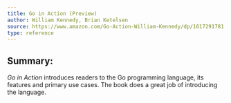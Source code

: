 ```yaml
---
title: Go in Action (Preview)
author: William Kennedy, Brian Ketelsen
source: https://www.amazon.com/Go-Action-William-Kennedy/dp/1617291781
type: reference
---
```


## Summary:

*Go in Action* introduces readers to the Go programming language, its features and primary use cases. The book does a great job of introducing the language.


